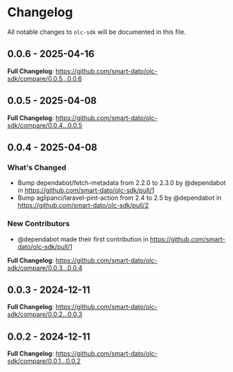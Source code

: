 # Changelog

All notable changes to `olc-sdk` will be documented in this file.

## 0.0.6 - 2025-04-16

**Full Changelog**: https://github.com/smart-dato/olc-sdk/compare/0.0.5...0.0.6

## 0.0.5 - 2025-04-08

**Full Changelog**: https://github.com/smart-dato/olc-sdk/compare/0.0.4...0.0.5

## 0.0.4 - 2025-04-08

### What's Changed

* Bump dependabot/fetch-metadata from 2.2.0 to 2.3.0 by @dependabot in https://github.com/smart-dato/olc-sdk/pull/1
* Bump aglipanci/laravel-pint-action from 2.4 to 2.5 by @dependabot in https://github.com/smart-dato/olc-sdk/pull/2

### New Contributors

* @dependabot made their first contribution in https://github.com/smart-dato/olc-sdk/pull/1

**Full Changelog**: https://github.com/smart-dato/olc-sdk/compare/0.0.3...0.0.4

## 0.0.3 - 2024-12-11

**Full Changelog**: https://github.com/smart-dato/olc-sdk/compare/0.0.2...0.0.3

## 0.0.2 - 2024-12-11

**Full Changelog**: https://github.com/smart-dato/olc-sdk/compare/0.0.1...0.0.2
